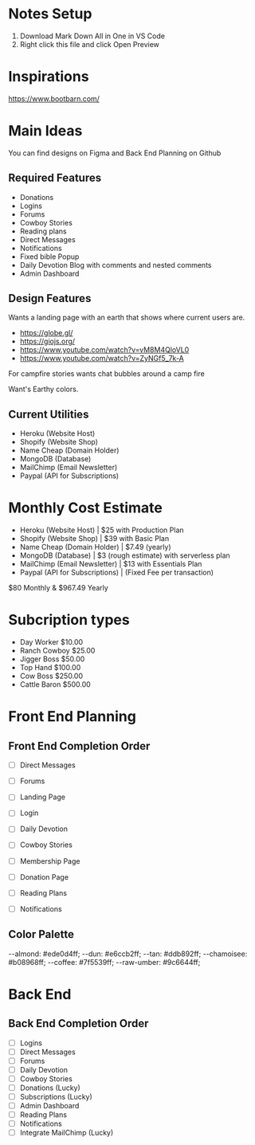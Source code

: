# Notes Setup
1. Download Mark Down All in One in VS Code
2. Right click this file and click Open Preview

# Inspirations
https://www.bootbarn.com/



# Main Ideas

You can find designs on Figma and
Back End Planning on Github

## Required Features

- Donations
- Logins
- Forums
- Cowboy Stories
- Reading plans
- Direct Messages
- Notifications
- Fixed bible Popup
- Daily Devotion Blog with comments and nested comments
- Admin Dashboard

## Design Features

 Wants a landing page with an earth that shows where current users are.
- https://globe.gl/
- https://giojs.org/
- https://www.youtube.com/watch?v=vM8M4QloVL0
- https://www.youtube.com/watch?v=ZyNGf5_7k-A

For campfire stories wants chat bubbles around a camp fire

Want's Earthy colors.


## Current Utilities

- Heroku (Website Host)
- Shopify (Website Shop)
- Name Cheap (Domain Holder)
- MongoDB (Database)
- MailChimp (Email Newsletter)
- Paypal (API for Subscriptions)

# Monthly Cost Estimate

- Heroku (Website Host) | $25 with Production Plan
- Shopify (Website Shop) | $39 with Basic Plan
- Name Cheap (Domain Holder) | $7.49 (yearly)
- MongoDB (Database) | $3 (rough estimate) with serverless plan
- MailChimp (Email Newsletter) | $13 with Essentials Plan
- Paypal (API for Subscriptions) | (Fixed Fee per transaction)

$80 Monthly &
$967.49 Yearly

# Subcription types

- Day Worker $10.00
- Ranch Cowboy $25.00
- Jigger Boss $50.00
- Top Hand $100.00
- Cow Boss $250.00
- Cattle Baron $500.00

# Front End Planning

## Front End Completion Order

- [ ] Direct Messages
- [ ] Forums
- [ ] Landing Page
- [ ] Login
- [ ] Daily Devotion
- [ ] Cowboy Stories
- [ ] Membership Page
- [ ] Donation Page
- [ ] Reading Plans
- [ ] Notifications


## Color Palette

--almond: #ede0d4ff;
--dun: #e6ccb2ff;
--tan: #ddb892ff;
--chamoisee: #b08968ff;
--coffee: #7f5539ff;
--raw-umber: #9c6644ff;

# Back End

## Back End Completion Order

- [ ] Logins
- [ ] Direct Messages
- [ ] Forums
- [ ] Daily Devotion
- [ ] Cowboy Stories
- [ ] Donations (Lucky)
- [ ] Subscriptions (Lucky)
- [ ] Admin Dashboard
- [ ] Reading Plans
- [ ] Notifications
- [ ] Integrate MailChimp (Lucky)